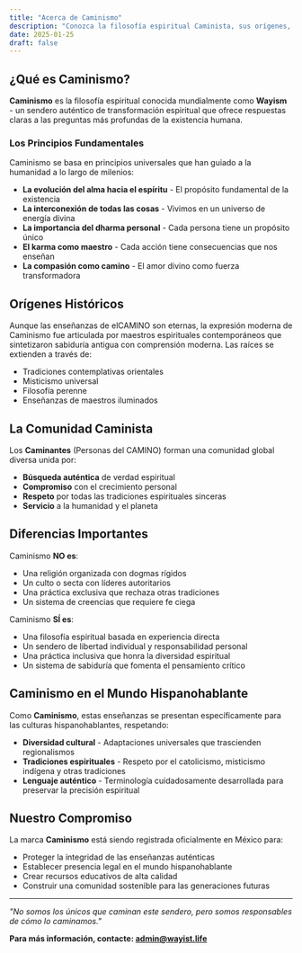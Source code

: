 ```yaml
---
title: "Acerca de Caminismo"
description: "Conozca la filosofía espiritual Caminista, sus orígenes, principios fundamentales y la comunidad global de Caminantes"
date: 2025-01-25
draft: false
---
```


## ¿Qué es Caminismo?

**Caminismo** es la filosofía espiritual conocida mundialmente como **Wayism** - un sendero auténtico de transformación espiritual que ofrece respuestas claras a las preguntas más profundas de la existencia humana.

### Los Principios Fundamentales

Caminismo se basa en principios universales que han guiado a la humanidad a lo largo de milenios:

- **La evolución del alma hacia el espíritu** - El propósito fundamental de la existencia
- **La interconexión de todas las cosas** - Vivimos en un universo de energía divina
- **La importancia del dharma personal** - Cada persona tiene un propósito único
- **El karma como maestro** - Cada acción tiene consecuencias que nos enseñan
- **La compasión como camino** - El amor divino como fuerza transformadora

## Orígenes Históricos

Aunque las enseñanzas de elCAMINO son eternas, la expresión moderna de Caminismo fue articulada por maestros espirituales contemporáneos que sintetizaron sabiduría antigua con comprensión moderna. Las raíces se extienden a través de:

- Tradiciones contemplativas orientales
- Misticismo universal
- Filosofía perenne
- Enseñanzas de maestros iluminados

## La Comunidad Caminista

Los **Caminantes** (Personas del CAMINO) forman una comunidad global diversa unida por:

- **Búsqueda auténtica** de verdad espiritual
- **Compromiso** con el crecimiento personal
- **Respeto** por todas las tradiciones espirituales sinceras
- **Servicio** a la humanidad y el planeta

## Diferencias Importantes

Caminismo **NO es**:
- Una religión organizada con dogmas rígidos
- Un culto o secta con líderes autoritarios  
- Una práctica exclusiva que rechaza otras tradiciones
- Un sistema de creencias que requiere fe ciega

Caminismo **SÍ es**:
- Una filosofía espiritual basada en experiencia directa
- Un sendero de libertad individual y responsabilidad personal
- Una práctica inclusiva que honra la diversidad espiritual
- Un sistema de sabiduría que fomenta el pensamiento crítico

## Caminismo en el Mundo Hispanohablante

Como **Caminismo**, estas enseñanzas se presentan específicamente para las culturas hispanohablantes, respetando:

- **Diversidad cultural** - Adaptaciones universales que trascienden regionalismos
- **Tradiciones espirituales** - Respeto por el catolicismo, misticismo indígena y otras tradiciones
- **Lenguaje auténtico** - Terminología cuidadosamente desarrollada para preservar la precisión espiritual

## Nuestro Compromiso

La marca **Caminismo** está siendo registrada oficialmente en México para:

- Proteger la integridad de las enseñanzas auténticas
- Establecer presencia legal en el mundo hispanohablante  
- Crear recursos educativos de alta calidad
- Construir una comunidad sostenible para las generaciones futuras

---

*"No somos los únicos que caminan este sendero, pero somos responsables de cómo lo caminamos."*

**Para más información, contacte: admin@wayist.life**